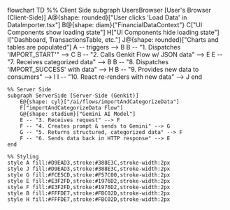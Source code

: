 flowchart TD
    %% Client Side
    subgraph UsersBrowser [User's Browser (Client-Side)]
        A@{shape: rounded}["User clicks 'Load Data' in DataImporter.tsx"]
        B@{shape: diam}{"FinancialDataContext"}
        C["UI Components show loading state"]
        H["UI Components hide loading state"]
        I["Dashboard, TransactionsTable, etc."]
        J@{shape: rounded}["Charts and tables are populated"]
        A -- triggers --> B
        B -- "1. Dispatches 'IMPORT_START'" --> C
        B -- "2. Calls Genkit Flow w/ JSON data" --> E
        E -- "7. Receives categorized data" --> B
        B -- "8. Dispatches 'IMPORT_SUCCESS' with data" --> H
        B -- "9. Provides new data to consumers" --> I
        I -- "10. React re-renders with new data" --> J
    end

    %% Server Side
    subgraph ServerSide [Server-Side (Genkit)]
        E@{shape: cyl}["/ai/flows/importAndCategorizeData"]
        F["importAndCategorizeData Flow"]
        G@{shape: stadium}["Gemini AI Model"]
        E -- "3. Receives request" --> F
        F -- "4. Creates prompt & sends to Gemini" --> G
        G -- "5. Returns structured, categorized data" --> F
        F -- "6. Sends data back in HTTP response" --> E
    end

    %% Styling
    style A fill:#D9EAD3,stroke:#388E3C,stroke-width:2px
    style J fill:#D9EAD3,stroke:#388E3C,stroke-width:2px
    style G fill:#FCE5CD,stroke:#F57C00,stroke-width:2px
    style E fill:#E3F2FD,stroke:#1976D2,stroke-width:2px
    style F fill:#E3F2FD,stroke:#1976D2,stroke-width:2px
    style B fill:#FFFDE7,stroke:#FBC02D,stroke-width:2px
    style H fill:#FFFDE7,stroke:#FBC02D,stroke-width:2px
